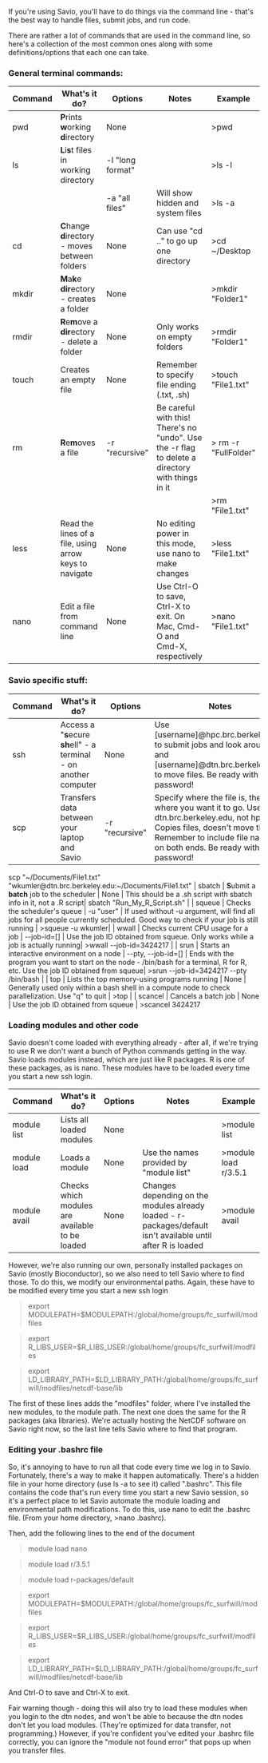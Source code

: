 If you're using Savio, you'll have to do things via the command line - that's the best way to handle files, submit jobs, and run code.

There are rather a lot of commands that are used in the command line, so here's a collection of the most common ones along with some definitions/options that each one can take.

### General terminal commands:

| Command | What's it do? | Options | Notes | Example |
|---|---|---|---|---|
|pwd| **P**rints **w**orking **d**irectory | None | | >pwd |
|ls|**L**i**s**t files in working directory| -l "long format" | | >ls -l |
| | | -a "all files" | Will show hidden and system files| >ls -a |
|cd|**C**hange **d**irectory - moves between folders| None | Can use "cd .." to go up one directory| >cd ~/Desktop |
|mkdir|**M**a**k**e **dir**ectory - creates a folder| None | | >mkdir "Folder1" |
|rmdir|**R**e**m**ove a **dir**ectory - delete a folder| None | Only works on empty folders | >rmdir "Folder1" |
|touch|Creates an empty file| None | Remember to specify file ending (.txt, .sh) | >touch "File1.txt" |
|rm|**R**e**m**oves a file| -r "recursive" | Be careful with this! There's no "undo". Use the -r flag to delete a directory with things in it | > rm -r "FullFolder"
| | | | | >rm "File1.txt" |
| less | Read the lines of a file, using arrow keys to navigate | None | No editing power in this mode, use nano to make changes | >less "File1.txt" |
| nano | Edit a file from command line | None | Use Ctrl-O to save, Ctrl-X to exit. On Mac, Cmd-O and Cmd-X, respectively| >nano "File1.txt" |


### Savio specific stuff:

| Command | What's it do? | Options | Notes | Example |
|---|---|---|---|---|
| ssh | Access a "**s**ecure **sh**ell" - a terminal - on another computer | None | Use [username]\@hpc.brc.berkeley.edu to submit jobs and look around, and [username]\@dtn.brc.berkeley.edu to move files. Be ready with password! | ssh wkumler\@hpc.brc.berkeley.edu
| scp | Transfers data between your laptop and Savio | -r "recursive" | Specify where the file is, then where you want it to go. Use dtn.brc.berkeley.edu, not hpc. Copies files, doesn't move them. Remember to include file names on both ends. Be ready with password!|
scp "~/Documents/File1.txt" "wkumler\@dtn.brc.berkeley.edu:~/Documents/File1.txt"
| sbatch | **S**ubmit a **batch** job to the scheduler | None | This should be a .sh script with sbatch info in it, not a .R script| sbatch "Run_My_R_Script.sh" |
| squeue | Checks the scheduler's queue | -u "user" | If used without -u argument, will find all jobs for all people currently scheduled. Good way to check if your job is still running | >squeue -u wkumler|
| wwall | Checks current CPU usage for a job | --job-id=[] | Use the job ID obtained from squeue. Only works while a job is actually running| >wwall --job-id=3424217 |
| srun | Starts an interactive environment on a node | --pty, --job-id=[] | Ends with the program you want to start on the node - /bin/bash for a terminal, R for R, etc. Use the job ID obtained from squeue| >srun --job-id=3424217 --pty /bin/bash |
| top | Lists the top memory-using programs running | None | Generally used only within a bash shell in a compute node to check parallelization. Use "q" to quit | >top |
| scancel | Cancels a batch job | None | Use the job ID obtained from squeue | >scancel 3424217

### Loading modules and other code

Savio doesn't come loaded with everything already - after all, if we're trying to use R we don't want a bunch of Python commands getting in the way. Savio loads modules instead, which are just like R packages. R is one of these packages, as is nano. These modules have to be loaded every time you start a new ssh login.

| Command | What's it do? | Options | Notes | Example |
|---|---|---|---|---|
| module list | Lists all loaded modules | None | | >module list
| module load | Loads a module | None | Use the names provided by "module list" | >module load r/3.5.1
| module avail | Checks which modules are available to be loaded | None | Changes depending on the modules already loaded - r-packages/default isn't available until after R is loaded | >module avail

However, we're also running our own, personally installed packages on Savio (mostly Bioconductor), so we also need to tell Savio where to find those. To do this, we modify our environmental paths. Again, these have to be modified every time you start a new ssh login

> export MODULEPATH=$MODULEPATH:/global/home/groups/fc_surfwill/modfiles

> export R_LIBS_USER=$R_LIBS_USER:/global/home/groups/fc_surfwill/modfiles

> export LD_LIBRARY_PATH=$LD_LIBRARY_PATH:/global/home/groups/fc_surfwill/modfiles/netcdf-base/lib


The first of these lines adds the "modfiles" folder, where I've installed the new modules, to the module path. The next one does the same for the R packages (aka libraries). We're actually hosting the NetCDF software on Savio right now, so the last line tells Savio where to find that program.

### Editing your .bashrc file

So, it's annoying to have to run all that code every time we log in to Savio. Fortunately, there's a way to make it happen automatically. There's a hidden file in your home directory (use ls -a to see it) called ".bashrc". This file contains the code that's run every time you start a new Savio session, so it's a perfect place to let Savio automate the module loading and environmental path modifications. To do this, use nano to edit the .bashrc file. (From your home directory, >nano .bashrc).

Then, add the following lines to the end of the document

>module load nano

>module load r/3.5.1

>module load r-packages/default

>export MODULEPATH=$MODULEPATH:/global/home/groups/fc_surfwill/modfiles

>export R_LIBS_USER=$R_LIBS_USER:/global/home/groups/fc_surfwill/modfiles

>export LD_LIBRARY_PATH=$LD_LIBRARY_PATH:/global/home/groups/fc_surfwill/modfiles/netcdf-base/lib

And Ctrl-O to save and Ctrl-X to exit.

Fair warning though - doing this will also try to load these modules when you login to the dtn nodes, and won't be able to because the dtn nodes don't let you load modules. (They're optimized for data transfer, not programming.) However, if you're confident you've edited your .bashrc file correctly, you can ignore the "module not found error" that pops up when you transfer files.

